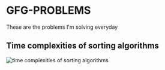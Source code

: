 # GFG-PROBLEMS
These are the problems I'm solving everyday

## Time complexities of sorting algorithms

![time complexities of sorting algorithms](https://user-images.githubusercontent.com/66371186/171557002-7ad057f9-cec1-4a10-9e0a-202671b26e63.png)

